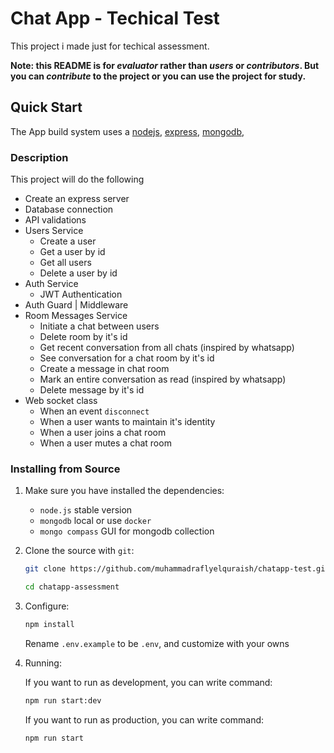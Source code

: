 # Chat App - Techical Test

This project i made just for techical assessment.

**Note: this README is for _evaluator_ rather than _users_ or _contributors_.
But you can _contribute_ to the project or you can use the project for study.**

## Quick Start

The App build system uses a [nodejs], [express], [mongodb],

[nodejs]: hhttps://nodejs.org/en/
[express]: https://expressjs.com/
[mongodb]: https://www.mongodb.com/

### Description

This project will do the following

-   Create an express server
-   Database connection
-   API validations
-   Users Service
    -   Create a user
    -   Get a user by id
    -   Get all users
    -   Delete a user by id
-   Auth Service
    -   JWT Authentication
-   Auth Guard | Middleware
-   Room Messages Service
    -   Initiate a chat between users
    -   Delete room by it's id
    -   Get recent conversation from all chats (inspired by whatsapp)
    -   See conversation for a chat room by it's id
    -   Create a message in chat room
    -   Mark an entire conversation as read (inspired by whatsapp)
    -   Delete message by it's id
-   Web socket class
    -   When an event `disconnect`
    -   When a user wants to maintain it's identity
    -   When a user joins a chat room
    -   When a user mutes a chat room

### Installing from Source

1. Make sure you have installed the dependencies:

    - `node.js` stable version
    - `mongodb` local or use `docker`
    - `mongo compass` GUI for mongodb collection

2. Clone the source with `git`:

    ```sh
    git clone https://github.com/muhammadraflyelquraish/chatapp-test.git
    ```

    ```sh
    cd chatapp-assessment
    ```

3. Configure:

    ```sh
    npm install
    ```

    Rename `.env.example` to be `.env`, and customize with your owns

4. Running:

    If you want to run as development, you can write command:

    ```sh
    npm run start:dev
    ```

    If you want to run as production, you can write command:

    ```sh
    npm run start
    ```
